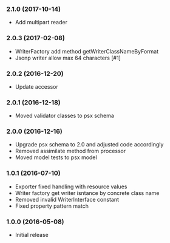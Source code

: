 
### 2.1.0 (2017-10-14)

* Add multipart reader

### 2.0.3 (2017-02-08)

* WriterFactory add method getWriterClassNameByFormat
* Jsonp writer allow max 64 characters [#1]

### 2.0.2 (2016-12-20)

* Update accessor 

### 2.0.1 (2016-12-18)

* Moved validator classes to psx schema

### 2.0.0 (2016-12-16)

* Upgrade psx schema to 2.0 and adjusted code accordingly
* Removed assimilate method from processor
* Moved model tests to psx model

### 1.0.1 (2016-07-10)

* Exporter fixed handling with resource values 
* Writer factory get writer isntance by concrete class name
* Removed invalid WriterInterface constant
* Fixed property pattern match

### 1.0.0 (2016-05-08)

* Initial release
